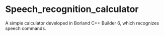 # Speech_recognition_calculator
A simple calculator developed in Borland C++ Builder 6, which recognizes speech commands.
